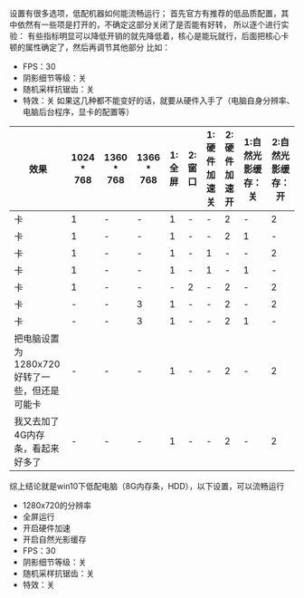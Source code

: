 设置有很多选项，低配机器如何能流畅运行；
首先官方有推荐的低品质配置，其中依然有一些项是打开的，不确定这部分关闭了是否能有好转，
所以逐个进行实验：
有些指标明显可以降低开销的就先降低着，核心是能玩就行，后面把核心卡顿的属性确定了，然后再调节其他部分
比如：
- FPS：30
- 阴影细节等级：关
- 随机采样抗锯齿：关
- 特效：关
如果这几种都不能变好的话，就要从硬件入手了（电脑自身分辨率、电脑后台程序，显卡的配置等）

|效果|1024 * 768|1360 * 768|1366 * 768|1:全屏|2:窗口|1:硬件加速关|2:硬件加速开|1:自然光影缓存：关|2:自然光影缓存：开|
|---|---|---|---|---|---|---|---|---|---|
|卡|1|-|-|1|-|-|2|-|2|
|卡|1|-|-|1|-|-|2|1|-|
|卡|1|-|-|1|-|1|-|-|2|
|卡|1|-|-|1|-|1|-|1|-|
|卡|1|-|-|-|2|-|2|-|2|
|卡|-|-|3|1|-|-|2|-|2|
|卡|-|-|3|1|-|-|2|1|-|
|把电脑设置为1280x720 好转了一些，但还是可能卡|-|-|-|1|-|-|2|-|2|
|我又去加了4G内存条，看起来好多了|-|-|-|1|-|-|2|-|2|
综上结论就是win10下低配电脑（8G内存条，HDD），以下设置，可以流畅运行
- 1280x720的分辨率
- 全屏运行
- 开启硬件加速
- 开启自然光影缓存
- FPS：30
- 阴影细节等级：关
- 随机采样抗锯齿：关
- 特效：关